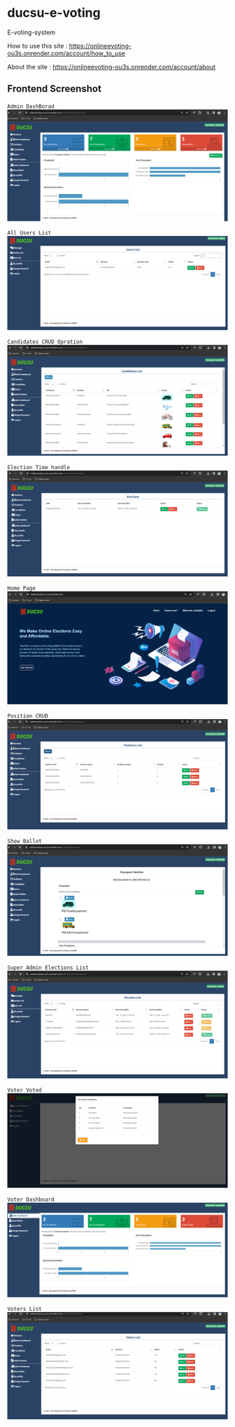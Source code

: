 # ducsu-e-voting
E-voting-system 

How to use this site : https://onlineevoting-ou3s.onrender.com/account/how_to_use

About the site : https://onlineevoting-ou3s.onrender.com/account/about


## Frontend Screenshot

`Admin DashBorad`
![1](https://github.com/Zayed-Rahat/ducsu-e-voting/blob/main/DUCSU_UI/Admin_DashBorad.png)

`All Users List`
![2](https://github.com/Zayed-Rahat/ducsu-e-voting/blob/main/DUCSU_UI/All_users_list.png)

`Candidates CRUD Opration`
![3](https://github.com/Zayed-Rahat/ducsu-e-voting/blob/main/DUCSU_UI/Candidates_CRUD.png)

`Election Time handle`
![4](https://github.com/Zayed-Rahat/ducsu-e-voting/blob/main/DUCSU_UI/Election_time.png)

`Home Page`
![5](https://github.com/Zayed-Rahat/ducsu-e-voting/blob/main/DUCSU_UI/Home_page.png)

`Position CRUD`
![6](https://github.com/Zayed-Rahat/ducsu-e-voting/blob/main/DUCSU_UI/Position_CRUD.png)

`Show Ballot`
![7](https://github.com/Zayed-Rahat/ducsu-e-voting/blob/main/DUCSU_UI/Show_Ballot.png)

`Super Admin Elections List`
![8](https://github.com/Zayed-Rahat/ducsu-e-voting/blob/main/DUCSU_UI/super_AdminElections_list.png)

`Voter Voted`
![9](https://github.com/Zayed-Rahat/ducsu-e-voting/blob/main/DUCSU_UI/Voted.png)

`Voter Dashboard`
![10](https://github.com/Zayed-Rahat/ducsu-e-voting/blob/main/DUCSU_UI/Voter_DashBoard.png)

`Voters List`
![11](https://github.com/Zayed-Rahat/ducsu-e-voting/blob/main/DUCSU_UI/Voters_List.png)

